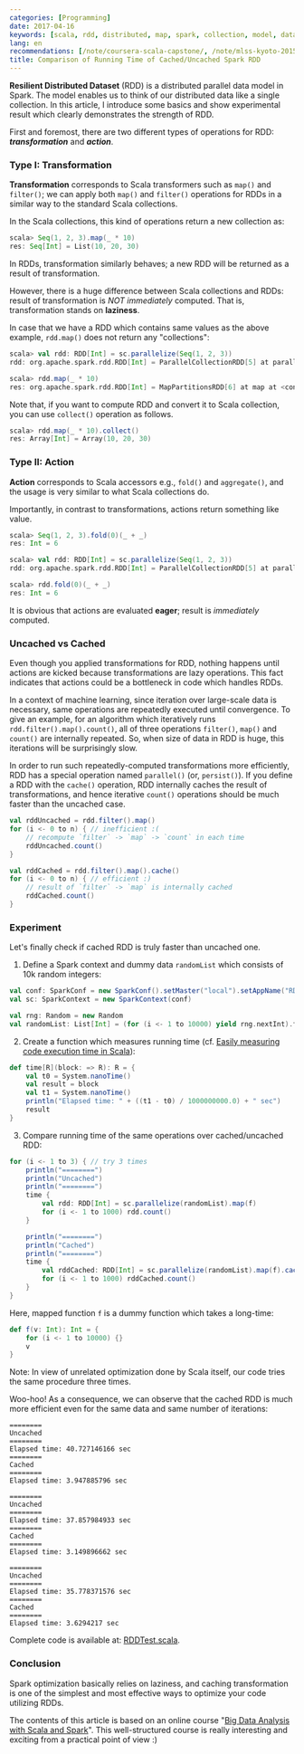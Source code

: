 ```yaml
---
categories: [Programming]
date: 2017-04-16
keywords: [scala, rdd, distributed, map, spark, collection, model, data, code, course]
lang: en
recommendations: [/note/coursera-scala-capstone/, /note/mlss-kyoto-2015/, /note/hivemall-pyspark/]
title: Comparison of Running Time of Cached/Uncached Spark RDD
---
```


**Resilient Distributed Dataset** (RDD) is a distributed parallel data model in Spark. The model enables us to think of our distributed data like a single collection. In this article, I introduce some basics and show experimental result which clearly demonstrates the strength of RDD.

First and foremost, there are two different types of operations for RDD: ***transformation*** and ***action***.

### Type I: Transformation

**Transformation** corresponds to Scala transformers such as `map()` and `filter()`; we can apply both `map()` and `filter()` operations for RDDs in a similar way to the standard Scala collections.

In the Scala collections, this kind of operations return a new collection as:

```scala
scala> Seq(1, 2, 3).map(_ * 10)
res: Seq[Int] = List(10, 20, 30)
```

In RDDs, transformation similarly behaves; a new RDD will be returned as a result of transformation.

However, there is a huge difference between Scala collections and RDDs: result of transformation is *NOT immediately* computed. That is, transformation stands on **laziness**.

In case that we have a RDD which contains same values as the above example, `rdd.map()` does not return any "collections":

```scala
scala> val rdd: RDD[Int] = sc.parallelize(Seq(1, 2, 3))
rdd: org.apache.spark.rdd.RDD[Int] = ParallelCollectionRDD[5] at parallelize at <console>:20

scala> rdd.map(_ * 10)
res: org.apache.spark.rdd.RDD[Int] = MapPartitionsRDD[6] at map at <console>:22
```

Note that, if you want to compute RDD and convert it to Scala collection, you can use `collect()` operation as follows.

```scala
scala> rdd.map(_ * 10).collect()
res: Array[Int] = Array(10, 20, 30)
```

### Type II: Action

**Action** corresponds to Scala accessors e.g., `fold()` and `aggregate()`, and the usage is very similar to what Scala collections do.

Importantly, in contrast to transformations, actions return something like value.

```scala
scala> Seq(1, 2, 3).fold(0)(_ + _)
res: Int = 6
```

```scala
scala> val rdd: RDD[Int] = sc.parallelize(Seq(1, 2, 3))
rdd: org.apache.spark.rdd.RDD[Int] = ParallelCollectionRDD[5] at parallelize at <console>:20

scala> rdd.fold(0)(_ + _)
res: Int = 6
```

It is obvious that actions are evaluated **eager**; result is *immediately* computed.

### Uncached vs Cached

Even though you applied transformations for RDD, nothing happens until actions are kicked because transformations are lazy operations. This fact indicates that actions could be a bottleneck in code which handles RDDs.

In a context of machine learning, since iteration over large-scale data is necessary, same operations are repeatedly executed until convergence. To give an example, for an algorithm which iteratively runs `rdd.filter().map().count()`, all of three operations `filter()`, `map()` and `count()` are internally repeated. So, when size of data in RDD is huge, this iterations will be surprisingly slow.

In order to run such repeatedly-computed transformations more efficiently, RDD has a special operation named `parallel()` (or, `persist()`). If you define a RDD with the `cache()` operation, RDD internally caches the result of transformations, and hence iterative `count()` operations should be much faster than the uncached case.

```scala
val rddUncached = rdd.filter().map()
for (i <- 0 to n) { // inefficient :(
	// recompute `filter` -> `map` -> `count` in each time
	rddUncached.count()
}
```

```scala
val rddCached = rdd.filter().map().cache()
for (i <- 0 to n) { // efficient :)
	// result of `filter` -> `map` is internally cached
	rddCached.count()
}
```

### Experiment

Let's finally check if cached RDD is truly faster than uncached one.

1) Define a Spark context and dummy data `randomList` which consists of 10k random integers:

```scala
val conf: SparkConf = new SparkConf().setMaster("local").setAppName("RDDTest")
val sc: SparkContext = new SparkContext(conf)

val rng: Random = new Random
val randomList: List[Int] = (for (i <- 1 to 10000) yield rng.nextInt).toList
```

2) Create a function which measures running time (cf. [Easily measuring code execution time in Scala](http://biercoff.com/easily-measuring-code-execution-time-in-scala/)):

```scala
def time[R](block: => R): R = {
	val t0 = System.nanoTime()
	val result = block
	val t1 = System.nanoTime()
	println("Elapsed time: " + ((t1 - t0) / 1000000000.0) + " sec")
	result
}
```

3) Compare running time of the same operations over cached/uncached RDD:

```scala
for (i <- 1 to 3) { // try 3 times
	println("========")
	println("Uncached")
	println("========")
	time {
		val rdd: RDD[Int] = sc.parallelize(randomList).map(f)
		for (i <- 1 to 1000) rdd.count()
	}

	println("========")
	println("Cached")
	println("========")
	time {
		val rddCached: RDD[Int] = sc.parallelize(randomList).map(f).cache()
		for (i <- 1 to 1000) rddCached.count()
	}
}
```

Here, mapped function `f` is a dummy function which takes a long-time:

```scala
def f(v: Int): Int = {
	for (i <- 1 to 10000) {}
	v
}
```

Note: In view of unrelated optimization done by Scala itself, our code tries the same procedure three times.

Woo-hoo! As a consequence, we can observe that the cached RDD is much more efficient even for the same data and same number of iterations:

```
========
Uncached
========
Elapsed time: 40.727146166 sec
========
Cached
========
Elapsed time: 3.947885796 sec
```

```
========
Uncached
========
Elapsed time: 37.857984933 sec
========
Cached
========
Elapsed time: 3.149896662 sec
```

```
========
Uncached
========
Elapsed time: 35.778371576 sec
========
Cached
========
Elapsed time: 3.6294217 sec
```

Complete code is available at: [RDDTest.scala](https://github.com/takuti-sandbox/tmp/blob/644d7c6e85c7f111b0f340ece37bc1d4434bb5e5/scala/src/main/scala/rdd/RDDTest.scala).

### Conclusion

Spark optimization basically relies on laziness, and caching transformation is one of the simplest and most effective ways to optimize your code utilizing RDDs.

The contents of this article is based on an online course "[Big Data Analysis with Scala and Spark](https://www.coursera.org/learn/scala-spark-big-data)". This well-structured course is really interesting and exciting from a practical point of view :)